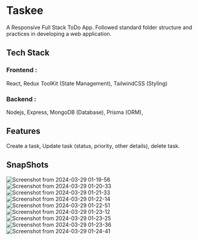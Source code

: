 # Taskee
A Responsive Full Stack ToDo App.
Followed standard folder structure and practices in developing a web application.

## Tech Stack
### Frontend : 
React, Redux ToolKit (State Management), TailwindCSS (Styling)
### Backend : 
Nodejs, Express, MongoDB (Database), Prisma (ORM), 

## Features
Create a task,
Update task (status, priority, other details),
delete task.

## SnapShots

![Screenshot from 2024-03-29 01-19-56](https://github.com/Sandy177000/taskee/assets/112424645/196e7616-dd94-41c0-8b96-a3c4fcd4a7cb)
![Screenshot from 2024-03-29 01-20-33](https://github.com/Sandy177000/taskee/assets/112424645/7f968350-f15b-4040-8d68-9fd9a16a0cd0)
![Screenshot from 2024-03-29 01-21-33](https://github.com/Sandy177000/taskee/assets/112424645/96c4b092-9d8d-43f6-b2d4-f8e4f11433ab)
![Screenshot from 2024-03-29 01-22-14](https://github.com/Sandy177000/taskee/assets/112424645/4e3d20c5-1878-4d2f-87a1-f29b9c94354e)
![Screenshot from 2024-03-29 01-22-51](https://github.com/Sandy177000/taskee/assets/112424645/4a02412c-86d9-4738-9b21-86c1670fc187)
![Screenshot from 2024-03-29 01-23-12](https://github.com/Sandy177000/taskee/assets/112424645/ded46ab4-2e32-4e94-969d-730e30a7c483)
![Screenshot from 2024-03-29 01-23-25](https://github.com/Sandy177000/taskee/assets/112424645/fd137d1f-9d22-4d6b-a2e4-057c73dc7ad7)
![Screenshot from 2024-03-29 01-23-36](https://github.com/Sandy177000/taskee/assets/112424645/461dfda0-36dd-4942-aa02-bce1000e02f4)
![Screenshot from 2024-03-29 01-24-41](https://github.com/Sandy177000/taskee/assets/112424645/46040998-dd40-4a07-ba8e-609693498ad3)
